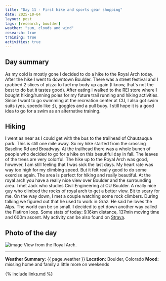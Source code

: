 ```yaml
---
title: "Day 11 - First hike and sports gear shopping"
date: 2025-10-04
layout: post
tags: [research, boulder]
weather: "sun, clouds and wind"
research: true
training: true
activities: true
---
```


## Day summary
As my cold is mostly gone I decided to do a hike to the Royal Arch today.
After the hike I went to downtown Boulder. There was a street festival and I grabbed 2 slices of pizza to fuel my body up again (I know, that's not the best to do but it tastes good).
After eating I walked to the REI store where I bought hiking/running poles
for my future trail running and hiking activities.
Since I want to go swimming at the recreation center at CU, I also got 
swim suits (yes, speedo like ;)), goggles and a pull buoy.
I still hope it is a good idea to go for a swim as an alternative training.

## Hiking
I went as near as I could get with the bus to the trailhead of Chautauqua park. This is still one mile away. So my hike started from the crossing Baseline Rd and Broadway. At the trailhead there was a whole bunch of people who decided to go for a hike on this beautiful day in fall. The leaves of the trees are very colorful. The hike up to the Royal Arch was good, however, I am still feeling that I was sick the last days. My heart rate was way too high for my climbing speed. But it felt really good to do some exercise again. The area is perfect for hiking and really beautiful. At the royal arch you have a really nice view over Boulder and the surrounding area. I met Jack who studies Civil Engineering at CU Boulder. A really nice guy who climbed the rocks of royal arch to get a better view. Bit to scary for me.
On the way down, I met a couple watching some rock climbers. During talking we figured out that he used to work in Graz. He said he loves the Alps. The world can be so small.
I decided to get down another way called the Flatiron loop.
Some stats of today: 9.16km distance, 137min moving time and 600m ascent.
My activity can be also found on [Strava](https://strava.app.link/tF7uEmWUcXb).

## Photo of the day
![image](/alex-goes-usa-diary/photos/2025-10-04.jpg)
View from the Royal Arch.

---

**Weather Summary:** {{ page.weather }}
**Location:** Boulder, Colorado
**Mood:** missing home and family a little more on weekends

{% include links.md %}